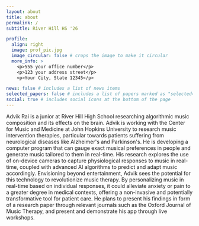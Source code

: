 ```yaml
---
layout: about
title: about
permalink: /
subtitle: River Hill HS '26

profile:
  align: right
  image: prof_pic.jpg
  image_circular: false # crops the image to make it circular
  more_info: >
    <p>555 your office number</p>
    <p>123 your address street</p>
    <p>Your City, State 12345</p>

news: false # includes a list of news items
selected_papers: false # includes a list of papers marked as "selected={true}"
social: true # includes social icons at the bottom of the page
---
```


Advik Rai is a junior at River Hill High School researching algorithmic music composition and its effects on the brain. Advik is working with the Center for Music and Medicine at John Hopkins University to research music intervention therapies, particular towards patients suffering from neurological diseases like Alzheimer's and Parkinson's. He is developing a computer program that can gauge exact musical preferences in people and generate music tailored to them in real-time. His research explores the use of on-device cameras to capture physiological responses to music in real-time, coupled with advanced AI algorithms to predict and adapt music accordingly. Envisioning beyond entertainment, Advik sees the potential for this technology to revolutionize music therapy. By personalizing music in real-time based on individual responses, it could alleviate anxiety or pain to a greater degree in medical contexts, offering a non-invasive and potentially transformative tool for patient care. He plans to present his findings in form of a research paper through relevant journals such as the Oxford Journal of Music Therapy, and present and demonstrate his app through live workshops.

